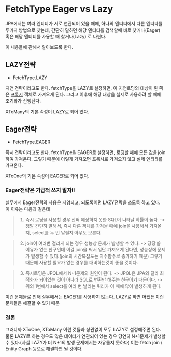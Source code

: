 # FetchType Eager vs Lazy

JPA에서는 여러 엔티티가 서로 연관되어 있을 때에, 하나의 엔티티에서 다른 엔티티를 두가지 방법으로 찾는데, 간단히 말하면 해당 엔티티를 검색할때 바로 찾거나(Eager) 혹은 해당 엔티티를 사용할 때 찾거나(Lazy) 로 나뉜다.

이 내용들에 관해서 알아보도록 한다.

## LAZY전략

* FetchType.LAZY

지연 전략이라고도 한다.
fetchType을 LAZY로 설정하면, 이 지연로딩의 대상이 된 쪽은 [프록시](https://hello-backend.tistory.com/164) 객체로 가져오게 된다.
그리고 이후에 해당 대상을 실제로 사용하려 할 때에 초기화가 진행된다.

XToMany의 기본 속성이 LAZY로 되어 있다.

## Eager전략

* FetchType.EAGER

즉시 전략이라고도 한다.
fetchType을 EAGER로 설정하면, 로딩할 때에 모든 값을 join하여 가져온다. 그렇기 때문에 이렇게 가져오면 프록시로 가져오지 않고 실제 엔티티를 가져온다.

XToOne의 기본 속성이 EAGER로 되어 있다.

### Eager전략은 가급적 쓰지 말자!!

실무에서 Eager전략의 사용은 지양되고, 되도록이면 LAZY전략을 쓰도록 하고 있다.
이 이유는 다음과 같은데

> 1. 즉시 로딩을 사용할 경우 전혀 예상하지 못한 SQL이 나타날 확률이 높다.
> -> 정말 간단히 말해서, 즉시 다른 객체를 가져올 때에 join을 사용해서 가져올지, select를 두 번 날릴지 아무도 모른다.

> 2. join이 여러번 걸리게 되는 경우 성능상 문제가 발생할 수 있다.
> -> 당장 쓸 이유가 없는 친구인데 이걸 join을 써서 일단 가져오게 된다면, 성능상에 문제가 발생할 수 있다.(join의 시간복잡도는 지수함수로 증가하기 때문) 그렇기 때문에 사용할 필요가 없는 경우를 대비하는것이 좋을 것이다.

> 3. 즉시로딩은 JPQL에서 N+1문제의 원인이 된다.
> -> JPQL은 JPA와 달리 최적화가 되어있는 것이 아니라 SQL로 변환만 해주는 친구이기 때문이다.
> -> 위의 1번에서 select를 여러 번 날리는 쿼리가 이 때에 많이 발생하게 된다.

이런 문제들로 인해 실무에서는 EAGER를 사용하지 않는다.
LAZY로 하면 어쨌든 이런 문제들은 해결할 수 있기 때문

### 결론

그러니까 XToOne, XToMany 이런 것들과 상관없이 모두 LAZY로 설정해주면 된다.
물론 LAZY로 하는 경우도 많은 데이터가 연관되어 있는 경우 당연히 N+1문제가 발생할 수 있다.(사실 LAZY가 더 N+1의 발생 문제에서는 자유롭지 못하다)
이는 fetch join / Entity Graph 등으로 해결하면 될 것이다.

